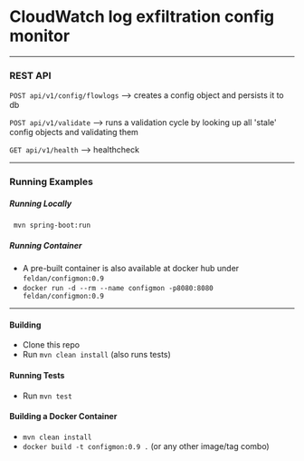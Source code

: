 # CloudWatch log exfiltration config monitor 



---
### REST API
`POST api/v1/config/flowlogs` --> creates a config object and persists it to db

`POST api/v1/validate`        --> runs a validation cycle by looking up all 'stale' config objects and validating them

`GET api/v1/health`           --> healthcheck

---

### Running Examples

##### Running Locally
` mvn spring-boot:run`

##### Running Container
- A pre-built container is also available at docker hub under `feldan/configmon:0.9`
- `docker run -d --rm --name configmon -p8080:8080 feldan/configmon:0.9`

---

#### Building
- Clone this repo
- Run `mvn clean install` (also runs tests)

#### Running Tests
- Run `mvn test`

#### Building a Docker Container
- `mvn clean install`
- `docker build -t configmon:0.9 .` (or any other image/tag combo)
